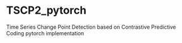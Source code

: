 # TSCP2_pytorch
Time Series Change Point Detection based on Contrastive Predictive Coding pytorch implementation
